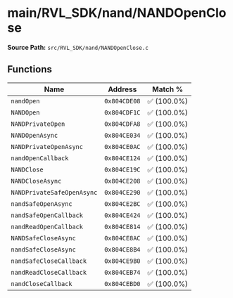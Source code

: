 # main/RVL_SDK/nand/NANDOpenClose

**Source Path:** `src/RVL_SDK/nand/NANDOpenClose.c`

## Functions

| Name | Address | Match % |
|------|---------|---------|
| `nandOpen` | `0x804CDE08` | :white_check_mark: (100.0%) |
| `NANDOpen` | `0x804CDF1C` | :white_check_mark: (100.0%) |
| `NANDPrivateOpen` | `0x804CDFA8` | :white_check_mark: (100.0%) |
| `NANDOpenAsync` | `0x804CE034` | :white_check_mark: (100.0%) |
| `NANDPrivateOpenAsync` | `0x804CE0AC` | :white_check_mark: (100.0%) |
| `nandOpenCallback` | `0x804CE124` | :white_check_mark: (100.0%) |
| `NANDClose` | `0x804CE19C` | :white_check_mark: (100.0%) |
| `NANDCloseAsync` | `0x804CE208` | :white_check_mark: (100.0%) |
| `NANDPrivateSafeOpenAsync` | `0x804CE290` | :white_check_mark: (100.0%) |
| `nandSafeOpenAsync` | `0x804CE2BC` | :white_check_mark: (100.0%) |
| `nandSafeOpenCallback` | `0x804CE424` | :white_check_mark: (100.0%) |
| `nandReadOpenCallback` | `0x804CE814` | :white_check_mark: (100.0%) |
| `NANDSafeCloseAsync` | `0x804CE8AC` | :white_check_mark: (100.0%) |
| `nandSafeCloseAsync` | `0x804CE8B4` | :white_check_mark: (100.0%) |
| `nandSafeCloseCallback` | `0x804CE9B0` | :white_check_mark: (100.0%) |
| `nandReadCloseCallback` | `0x804CEB74` | :white_check_mark: (100.0%) |
| `nandCloseCallback` | `0x804CEBD0` | :white_check_mark: (100.0%) |